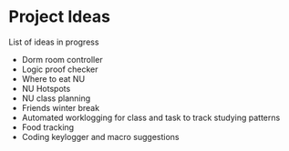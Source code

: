 # Project Ideas
 List of ideas in progress

* Dorm room controller
* Logic proof checker
* Where to eat NU
* NU Hotspots
* NU class planning
* Friends winter break
* Automated worklogging for class and task to track studying patterns
* Food tracking
* Coding keylogger and macro suggestions

